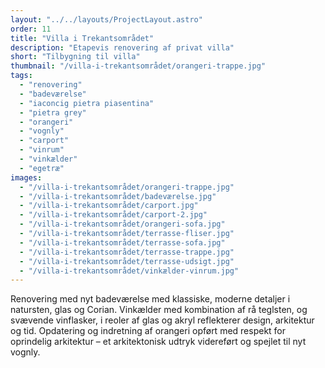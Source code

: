 ```yaml
---
layout: "../../layouts/ProjectLayout.astro"
order: 11
title: "Villa i Trekantsområdet"
description: "Etapevis renovering af privat villa"
short: "Tilbygning til villa"
thumbnail: "/villa-i-trekantsområdet/orangeri-trappe.jpg"
tags:
  - "renovering"
  - "badeværelse"
  - "iaconcig pietra piasentina"
  - "pietra grey"
  - "orangeri"
  - "vognly"
  - "carport"
  - "vinrum"
  - "vinkælder"
  - "egetræ"
images:
  - "/villa-i-trekantsområdet/orangeri-trappe.jpg"
  - "/villa-i-trekantsområdet/badeværelse.jpg"
  - "/villa-i-trekantsområdet/carport.jpg"
  - "/villa-i-trekantsområdet/carport-2.jpg"
  - "/villa-i-trekantsområdet/orangeri-sofa.jpg"
  - "/villa-i-trekantsområdet/terrasse-fliser.jpg"
  - "/villa-i-trekantsområdet/terrasse-sofa.jpg"
  - "/villa-i-trekantsområdet/terrasse-trappe.jpg"
  - "/villa-i-trekantsområdet/terrasse-udsigt.jpg"
  - "/villa-i-trekantsområdet/vinkælder-vinrum.jpg"
---
```


Renovering med nyt badeværelse med klassiske, moderne detaljer i natursten, glas og Corian. Vinkælder med kombination af rå teglsten, og svævende vinflasker, i reoler af glas og akryl reflekterer design, arkitektur og tid. Opdatering og indretning af orangeri opført med respekt for oprindelig arkitektur – et arkitektonisk udtryk videreført og spejlet til nyt vognly.
